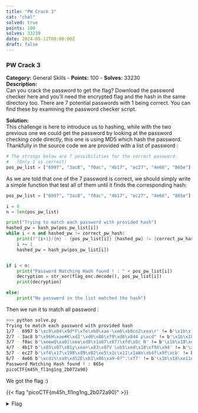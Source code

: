 ```yaml
---
title: "PW Crack 3"
cat: "chal"
solved: true
points: 100
solves: 33230
date: 2024-05-12T00:00:00Z
draft: false
---
```


### PW Crack 3

**Category:** General Skills - **Points:** 100 - **Solves:** 33230  
**Description:**  
Can you crack the password to get the flag? Download the password checker here and you'll need the encrypted flag and the hash in the same directory too. There are 7 potential passwords with 1 being correct. You can find these by examining the password checker script.

**Solution:**  
This challenge is here to introduce us to hashing, while with the two previous one we could get the password by looking at the password checking code directly, this one is using MD5 which hash the password. Thankfully in the source code we are provided with a list of password :

```python
# The strings below are 7 possibilities for the correct password.
#   (Only 1 is correct)
pos_pw_list = ["6997", "3ac8", "f0ac", "4b17", "ec27", "4e66", "865e"]
```

As we are told that one of the 7 password is correct, we should simply write a simple function that test all of them until it finds the corresponding hash:

```python
pos_pw_list = ["6997", "3ac8", "f0ac", "4b17", "ec27", "4e66", "865e"]

i = 0
n = len(pos_pw_list)

print("Trying to match each password with provided hash")
hashed_pw = hash_pw(pos_pw_list[i])
while i < n and hashed_pw != correct_pw_hash:
    print(f"{i+1}/{n} - {pos_pw_list[i]} {hashed_pw} != {correct_pw_hash}")
    i += 1
    hashed_pw = hash_pw(pos_pw_list[i])


if i < n:
    print("Password Matching Hash found ! : " + pos_pw_list[i])
    decryption = str_xor(flag_enc.decode(), pos_pw_list[i])
    print(decryption)

else:
    print("No password in the list matched the hash")
```

Then we run it to match all password :

```sh
>>> python solve.py
Trying to match each password with provided hash
1/7 - 6997 b'\xc9\x04\x9d*F\xfe\xb0\xae-\xe6\xb0co2\xea\r' != b'\x1b\x18\xe11o\x92\x18\xcc[\x05>\x1c\xea(\xe0.'
2/7 - 3ac8 b"\x96H\xae#K\xd3'\xd6\x86\xf9\xd6\x844 p\xcd" != b'\x1b\x18\xe11o\x92\x18\xcc[\x05>\x1c\xea(\xe0.'
3/7 - f0ac b'\xeewQ\xa0]\xea\xd0\x1a67\x87)\xfd\x0c N' != b'\x1b\x18\xe11o\x92\x18\xcc[\x05>\x1c\xea(\xe0.'
4/7 - 4b17 b'\x03\x07\x81y\xea>\x83\x07V \xb5\xed\x18\xf9X\x94' != b'\x1b\x18\xe11o\x92\x18\xcc[\x05>\x1c\xea(\xe0.'
5/7 - ec27 b'\xf4\x17\x198\x89\x02\xe5\x1c\x11\x1aWx\xb4f\x9f\xcb' != b'\x1b\x18\xe11o\x92\x18\xcc[\x05>\x1c\xea(\xe0.'
6/7 - 4e66 b'\xcdi%\xa9\xd52E\xb1\x06\xa9~0?^.\xf7' != b'\x1b\x18\xe11o\x92\x18\xcc[\x05>\x1c\xea(\xe0.'
Password Matching Hash found ! : 865e
picoCTF{m45h_fl1ng1ng_2b072a90}
```

We got the flag :)

{{< flag "picoCTF{m45h_fl1ng1ng_2b072a90}" >}}

<details class="flag-container">
<summary>Flag</summary>
<pre><code>picoCTF{m45h_fl1ng1ng_2b072a90}</code></pre>
</details>
